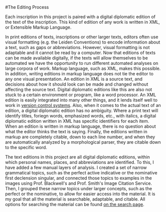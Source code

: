 #The Editing Process

Each inscription in this project is paired with a digital diplomatic edition of the text of the inscription.  This kind of edition of any work is written in XML, or Extensible Markup Language.  

In print editions of texts, inscriptions or other larger texts, editors often use visual formatting (e.g. the Leiden Conventions) to encode information about a text, such as gaps or abbreviations.  However, visual formatting is not adaptable and it cannot be read by a computer.  Now that editions of texts can be made available digitally, if the texts will allow themselves to be automated we have the opportunity to run different automated analyses on large corpora of work.  Markup language, such as XML, makes this possible.  In addition, writing editions in markup language does not tie the editor to any one visual presentation.  An edition in XML is a source text, and decisions about how it should look can be made and changed without affecting the source text.  Digital diplomatic editions like this are also not stuck to a certain environment or program, like a word processor.  An XML edition is easily integrated into many other things, and it lends itself well to work in [version control systems][github].  Also, when it comes to the actual text of an edition, a digital diplomatic edition has no ambiguity.  Where a print text will identify titles, foriegn words, emphasized words, etc., with italics, a digital diplomatic edition written in XML has specific identifiers for each item.  When an edition is written in markup language, there is no question about what the editor thinks the text is saying.  Finally, the editions written in markup are completely citable, down to each line number, and when they are automatically analyzed by a morphological parser, they are citable down to the specific word.

[github]: versioncontrol.md

The text editions in this project are all digital diplomatic editions, within which personal names, places, and abbreviations are identified.  To this, I have added a few manual layers of analysis.  I created a set of narrow grammatical topics, such as the perfect active indicative or the nominative first declension singular, and connected those topics to examples in the images using Prof. Blackwell's and Prof. Smith's Image Citation Service.  Then, I grouped these narrow topics under larger concepts, such as the perfect or the nominative, to allow for easier access into the material.  It is my goal that all the material is searchable, adaptable, and citable.  All options for searching the material can be found [on the search page][search].

[search]: search.html  